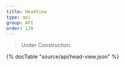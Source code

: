 ```yaml
---
title: HeadView
type: api
group: API
order: 120
---
```

> Under Construction.

{% docTable "source/api/head-view.json" %}


